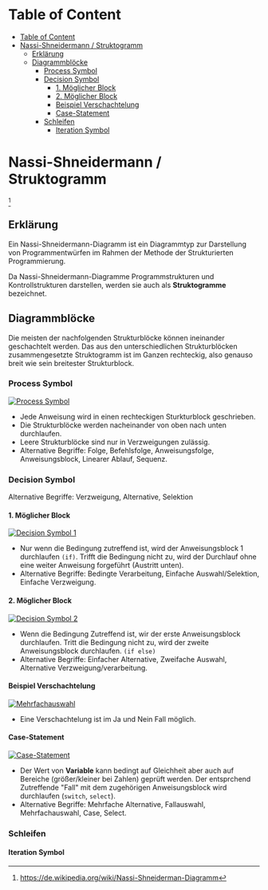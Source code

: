 # Table of Content
- [Table of Content](#table-of-content)
- [Nassi-Shneidermann / Struktogramm](#nassi-shneidermann--struktogramm)
  - [Erklärung](#erklärung)
  - [Diagrammblöcke](#diagrammblöcke)
    - [Process Symbol](#process-symbol)
    - [Decision Symbol](#decision-symbol)
      - [1. Möglicher Block](#1-möglicher-block)
      - [2. Möglicher Block](#2-möglicher-block)
      - [Beispiel Verschachtelung](#beispiel-verschachtelung)
      - [Case-Statement](#case-statement)
    - [Schleifen](#schleifen)
      - [Iteration Symbol](#iteration-symbol)

# Nassi-Shneidermann / Struktogramm
[^1]
## Erklärung
Ein Nassi-Shneidermann-Diagramm ist ein Diagrammtyp zur Darstellung von Programmentwürfen im Rahmen der Methode der Strukturierten Programmierung. 

Da Nassi-Shneidermann-Diagramme Programmstrukturen und Kontrollstrukturen darstellen, werden sie auch als __Struktogramme__ bezeichnet.

## Diagrammblöcke
Die meisten der nachfolgenden Strukturblöcke können ineinander geschachtelt werden. Das aus den unterschiedlichen Strukturblöcken zusammengesetzte Struktogramm ist im Ganzen rechteckig, also genauso breit wie sein breitester Strukturblock.

### Process Symbol
[![Process Symbol](https://upload.wikimedia.org/wikipedia/commons/1/1e/LineareAnw.png "Process Symbol")](https://de.wikipedia.org/wiki/Nassi-Shneiderman-Diagramm#Process_Symbol)

- Jede Anweisung wird in einen rechteckigen Sturkturblock geschrieben. 
- Die Strukturblöcke werden nacheinander von oben nach unten durchlaufen. 
- Leere Strukturblöcke sind nur in Verzweigungen zulässig.
- Alternative Begriffe: Folge, Befehlsfolge, Anweisungsfolge, Anweisungsblock, Linearer Ablauf, Sequenz.

### Decision Symbol
Alternative Begriffe: Verzweigung, Alternative, Selektion
#### 1. Möglicher Block

[![Decision Symbol 1](https://upload.wikimedia.org/wikipedia/commons/5/50/EinfAusw.png "Einfachauswahl")](https://de.wikipedia.org/wiki/Nassi-Shneiderman-Diagramm#Decision_Symbol)

- Nur wenn die Bedingung zutreffend ist, wird der Anweisungsblock 1 durchlaufen `(if)`. Trifft die Bedingung nicht zu, wird der Durchlauf ohne eine weiter Anweisung forgeführt (Austritt unten).
- Alternative Begriffe: Bedingte Verarbeitung, Einfache Auswahl/Selektion, Einfache Verzweigung.

#### 2. Möglicher Block

[![Decision Symbol 2](https://upload.wikimedia.org/wikipedia/commons/7/73/ZweifAusw.png "Zweifachauswahl")](https://de.wikipedia.org/wiki/Nassi-Shneiderman-Diagramm#Decision_Symbol)

- Wenn die Bedingung Zutreffend ist, wir der erste Anweisungsblock durchlaufen. Tritt die Bedingung nicht zu, wird der zweite Anweisungsblock durchlaufen. `(if else)`
- Alternative Begriffe: Einfacher Alternative, Zweifache Auswahl, Alternative Verzweigung/verarbeitung.

#### Beispiel Verschachtelung

[![Mehrfachauswahl](https://upload.wikimedia.org/wikipedia/commons/5/5f/MehrfAusw.png "Mehrfachauswahl")](https://de.wikipedia.org/wiki/Nassi-Shneiderman-Diagramm#Decision_Symbol)

- Eine Verschachtelung ist im Ja und Nein Fall möglich.

#### Case-Statement

[![Case-Statement](/img/NassiShneiderman-case.svg.png "Case-Statement")](https://de.wikipedia.org/wiki/Nassi-Shneiderman-Diagramm#Decision_Symbol)

- Der Wert von __Variable__ kann bedingt auf Gleichheit aber auch auf Bereiche (größer/kleiner bei Zahlen) geprüft werden. Der entsprchend Zutreffende "Fall" mit dem zugehörigen Anweisungsblock wird durchlaufen (`switch`, `select`).
- Alternative Begriffe: Mehrfache Alternative, Fallauswahl, Mehrfachauswahl, Case, Select.

### Schleifen

#### Iteration Symbol


[^1]: https://de.wikipedia.org/wiki/Nassi-Shneiderman-Diagramm
